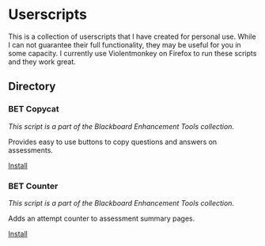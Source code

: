 # Userscripts

This is a collection of userscripts that I have created for personal use. While I can not guarantee their full functionality, they may be useful for you in some capacity. I currently use Violentmonkey on Firefox to run these scripts and they work great.

## Directory

### BET Copycat

_This script is a part of the Blackboard Enhancement Tools collection._

Provides easy to use buttons to copy questions and answers on assessments.

[Install](https://raw.githubusercontent.com/AndrewLemons/userscripts/master/dist/bet-copycat.user.js)

### BET Counter

_This script is a part of the Blackboard Enhancement Tools collection._

Adds an attempt counter to assessment summary pages.

[Install](https://raw.githubusercontent.com/AndrewLemons/userscripts/master/dist/bet-counter.user.js)
